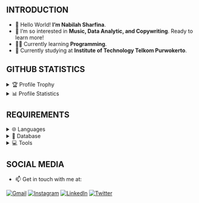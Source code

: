 ## **INTRODUCTION**
- 👋 Hello World! **I’m Nabilah Sharfina**.
- 👀 I’m so interested in **Music, Data Analytic, and Copywriting**. Ready to learn more!
- 👩‍💻 Currently learning **Programming**.
- 🏫 Currently studying at **Institute of Technology Telkom Purwokerto**.

<!---
NabilahSharfina/NabilahSharfina is a ✨ special ✨ repository because its `README.md` (this file) appears on your GitHub profile.
You can click the Preview link to take a look at your changes.
--->

## **GITHUB STATISTICS**
<details> 
  <summary>🏆 Profile Trophy</summary>
  <br>
  
[![NabilahSharfina's github trophy](https://github-profile-trophy.vercel.app/?username=NabilahSharfina&row=1&theme=gruvbox)](https://github.com/NabilahSharfina/github-profile-trophy)  
</details>
<details> 
  <summary>📊 Profile Statistics</summary>
  <br>
  
![Github stats](https://github-readme-stats.vercel.app/api?username=NabilahSharfina&show_icons=true&theme=tokyonight)

![Streak Stats](https://github-readme-streak-stats.herokuapp.com/?user=NabilahSharfina&theme=tokyonight)

![Most Used Languages](https://github-readme-stats.vercel.app/api/top-langs?username=NabilahSharfina&show_icons=true&locale=en&layout=compact&theme=tokyonight)  
</details>

## **REQUIREMENTS**  
<details> 
  <summary>🌐 Languages</summary>
  <br>
  
<a href="https://kotlinlang.org" target="_blank"><img src="https://www.vectorlogo.zone/logos/kotlinlang/kotlinlang-icon.svg" alt="kotlin" width="40" height="40"/></a>
<a href="https://www.java.com" target="_blank"><img src="https://raw.githubusercontent.com/devicons/devicon/master/icons/java/java-original.svg" alt="java" width="40" height="40"/></a> 
<a href="https://developer.mozilla.org/en-US/docs/Web/JavaScript" target="_blank"><img src="https://raw.githubusercontent.com/devicons/devicon/master/icons/javascript/javascript-original.svg" alt="javascript" width="40" height="40"/></a>
<a href="https://www.php.net/" target="_blank"><img src="https://www.php.net/images/logos/php-logo.svg" alt="java" width="40" height="40"/></a>
<a href="https://www.python.org" target="_blank"><img src="https://raw.githubusercontent.com/devicons/devicon/master/icons/python/python-original.svg" alt="python" width="40" height="40"/></a>
</details>
<details> 
  <summary>💾 Database</summary>
  <br>
  
<a href="https://www.mysql.com/" target="_blank"><img src="https://raw.githubusercontent.com/devicons/devicon/master/icons/mysql/mysql-original-wordmark.svg" alt="mysql" width="40" height="40"/></a> 
</details>
<details> 
  <summary>💻 Tools</summary>
  <br>
  
<a href="https://developer.android.com" target="_blank"><img src="https://raw.githubusercontent.com/devicons/devicon/master/icons/android/android-original-wordmark.svg" alt="android" width="40" height="40"/></a>
<a href="https://git-scm.com/" target="_blank"><img src="https://www.vectorlogo.zone/logos/git-scm/git-scm-icon.svg" alt="git" width="40" height="40"/></a> 
<a href="https://desktop.github.com/" target="_blank"><img src="https://desktop.github.com/images/desktop-icon.svg" alt="github-desktop" width="40" height="40"/></a>
<a href="https://www.qt.io/" target="_blank"><img src="https://upload.wikimedia.org/wikipedia/commons/0/0b/Qt_logo_2016.svg" alt="qt" width="40" height="40"/></a>
<a href="https://code.visualstudio.com/" target="_blank"><img src="https://storage.googleapis.com/kotakode-prod-public/images/8b5b4ffa-a442-40b0-8e98-01a8c967a1bf-vscode.png" alt="vscode" width="80" height="40"/></a>
<a href="https://www.apachefriends.org/index.html" target="_blank"><img src="https://www.apachefriends.org/images/xampp-logo-ac950edf.svg" alt="xampp" width="40" height="40"/></a>
</details>

## **SOCIAL MEDIA**
- 📫 Get in touch with me at:

<a href="https://mail.google.com/mail/u/nabilahsharfina20@gmail.com" target="_blank"><img src="https://img.shields.io/badge/Gmail-D14836?style=flat-square&logo=gmail&logoColor=white" alt="Gmail"></a>
<a href="https://www.instagram.com/nabilah.sharfina" target="_blank"><img src="https://img.shields.io/badge/Instagram-%23E4405F.svg?&style=flat-square&logo=instagram&logoColor=white" alt="Instagram"></a>
<a href="https://www.linkedin.com/in/nabilah-sharfina" target="_blank"><img src="https://img.shields.io/badge/LinkedIn-%230a66c2.svg?&style=flat-square&logo=linkedin&logoColor=white" alt="LinkedIn"></a>
<a href="https://www.twitter.com/NabilahSharfina" target="_blank"><img src="https://img.shields.io/badge/Twitter-%231da1f2.svg?&style=flat-square&logo=twitter&logoColor=white" alt="Twitter"></a>
